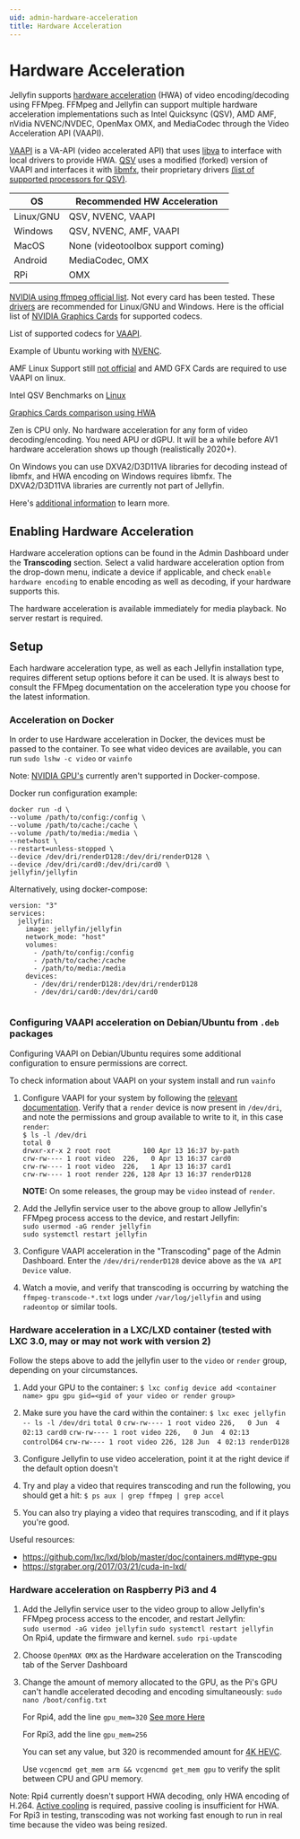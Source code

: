 ```yaml
---
uid: admin-hardware-acceleration
title: Hardware Acceleration
---
```



# Hardware Acceleration

Jellyfin supports [hardware acceleration](https://trac.ffmpeg.org/wiki/HWAccelIntro) (HWA) of video encoding/decoding using FFMpeg. FFMpeg and Jellyfin can support multiple hardware acceleration implementations such as Intel Quicksync (QSV), AMD AMF, nVidia NVENC/NVDEC, OpenMax OMX, and MediaCodec through the Video Acceleration API (VAAPI).

[VAAPI](https://en.wikipedia.org/wiki/Video_Acceleration_API) is a VA-API (video accelerated API) that uses [libva](https://github.com/intel/libva/blob/master/README.md) to interface with local drivers to provide HWA. [QSV](https://trac.ffmpeg.org/wiki/Hardware/QuickSync) uses a modified (forked) version of VAAPI and interfaces it with [libmfx](https://github.com/intel/media-driver/blob/master/README.md), their proprietary drivers [(list of supported processors for QSV)](https://ark.intel.com/content/www/us/en/ark.html#@Processors).

OS | Recommended HW Acceleration
------------ | -------------
Linux/GNU | QSV, NVENC, VAAPI 
Windows | QSV, NVENC, AMF, VAAPI
MacOS | None (videotoolbox support coming)
Android | MediaCodec, OMX
RPi | OMX

[NVIDIA using ffmpeg official list](https://developer.nvidia.com/ffmpeg). Not every card has been tested. These [drivers](https://github.com/keylase/nvidia-patch) are recommended for Linux/GNU and Windows. Here is the official list of [NVIDIA Graphics Cards](https://developer.nvidia.com/video-encode-decode-gpu-support-matrix) for supported codecs. 

List of supported codecs for [VAAPI](https://wiki.archlinux.org/index.php/Hardware_video_acceleration#Comparison_tables).

Example of Ubuntu working with [NVENC](https://www.reddit.com/r/jellyfin/comments/amuyba/nvenc_nvdec_working_in_jellyfin_on_ubuntu_server/).

AMF Linux Support still [not official](https://github.com/GPUOpen-LibrariesAndSDKs/AMF/issues/4) and AMD GFX Cards are required to use VAAPI on linux.

Intel QSV Benchmarks on [Linux](https://www.intel.com/content/www/us/en/cloud-computing/cloud-computing-quicksync-video-ffmpeg-white-paper.html)

[Graphics Cards comparison using HWA](https://www.elpamsoft.com/?p=Plex-Hardware-Transcoding)

Zen is CPU only. No hardware acceleration for any form of video decoding/encoding. You need APU or dGPU. It will be a while before AV1 hardware acceleration shows up though (realistically 2020+).

On Windows you can use DXVA2/D3D11VA libraries for decoding instead of libmfx, and HWA encoding on Windows requires libmfx. The DXVA2/D3D11VA libraries are currently not part of Jellyfin. 

Here's [additional information](https://github.com/Artiume/jellyfin-docs/blob/master/general/wiki/main.md) to learn more. 

## Enabling Hardware Acceleration

Hardware acceleration options can be found in the Admin Dashboard under the **Transcoding** section. Select a valid hardware acceleration option from the drop-down menu, indicate a device if applicable, and check `enable hardware encoding` to enable encoding as well as decoding, if your hardware supports this.

The hardware acceleration is available immediately for media playback. No server restart is required.

## Setup

Each hardware acceleration type, as well as each Jellyfin installation type, requires different setup options before it can be used. It is always best to consult the FFMpeg documentation on the acceleration type you choose for the latest information.

### Acceleration on Docker

In order to use Hardware acceleration in Docker, the devices must be passed to the container. To see what video devices are available, you can run `sudo lshw -c video` or `vainfo`

Note: [NVIDIA GPU's](https://github.com/docker/compose/issues/6691) currently aren't supported in Docker-compose. 

 Docker run configuration example:
 
   `docker run -d \`  
    `--volume /path/to/config:/config \`  
    `--volume /path/to/cache:/cache \`  
    `--volume /path/to/media:/media \`  
    `--net=host \`  
    `--restart=unless-stopped \`  
    `--device /dev/dri/renderD128:/dev/dri/renderD128 \`  
    `--device /dev/dri/card0:/dev/dri/card0 \`  
    `jellyfin/jellyfin`
  
Alternatively, using docker-compose:  

```
version: "3"  
services:  
  jellyfin:  
    image: jellyfin/jellyfin
    network_mode: "host"  
    volumes:  
      - /path/to/config:/config  
      - /path/to/cache:/cache  
      - /path/to/media:/media  
    devices: 
      - /dev/dri/renderD128:/dev/dri/renderD128
      - /dev/dri/card0:/dev/dri/card0
      
```

### Configuring VAAPI acceleration on Debian/Ubuntu from `.deb` packages

Configuring VAAPI on Debian/Ubuntu requires some additional configuration to ensure permissions are correct.

To check information about VAAPI on your system install and run `vainfo`

1. Configure VAAPI for your system by following the [relevant documentation](https://wiki.archlinux.org/index.php/Hardware_video_acceleration). Verify that a `render` device is now present in `/dev/dri`, and note the permissions and group available to write to it, in this case `render`:  
    `$ ls -l /dev/dri`  
    `total 0`  
    `drwxr-xr-x 2 root root        100 Apr 13 16:37 by-path`  
    `crw-rw---- 1 root video  226,   0 Apr 13 16:37 card0`  
    `crw-rw---- 1 root video  226,   1 Apr 13 16:37 card1`  
    `crw-rw---- 1 root render 226, 128 Apr 13 16:37 renderD128`  

    **NOTE:** On some releases, the group may be `video` instead of `render`.

2. Add the Jellyfin service user to the above group to allow Jellyfin's FFMpeg process access to the device, and restart Jellyfin:  
    `sudo usermod -aG render jellyfin`  
    `sudo systemctl restart jellyfin`  

3. Configure VAAPI acceleration in the "Transcoding" page of the Admin Dashboard. Enter the `/dev/dri/renderD128` device above as the `VA API Device` value.

4. Watch a movie, and verify that transcoding is occurring by watching the `ffmpeg-transcode-*.txt` logs under `/var/log/jellyfin` and using `radeontop` or similar tools.

### Hardware acceleration in a LXC/LXD container (tested with LXC 3.0, may or may not work with version 2)

Follow the steps above to add the jellyfin user to the `video` or `render` group, depending on your circumstances.

1. Add your GPU to the container:
    `$ lxc config device add <container name> gpu gpu gid=<gid of your video or render group>`

2. Make sure you have the card within the container:
    `$ lxc exec jellyfin -- ls -l /dev/dri`
    `total 0`
    `crw-rw---- 1 root video 226,   0 Jun  4 02:13 card0`
    `crw-rw---- 1 root video 226,   0 Jun  4 02:13 controlD64`
    `crw-rw---- 1 root video 226, 128 Jun  4 02:13 renderD128`

3. Configure Jellyfin to use video acceleration, point it at the right device if the default option doesn't

4. Try and play a video that requires transcoding and run the following, you should get a hit:
   `$ ps aux | grep ffmpeg | grep accel`

5. You can also try playing a video that requires transcoding, and if it plays you're good.

Useful resources:
- https://github.com/lxc/lxd/blob/master/doc/containers.md#type-gpu
- https://stgraber.org/2017/03/21/cuda-in-lxd/

### Hardware acceleration on Raspberry Pi3 and 4
1. Add the Jellyfin service user to the video group to allow Jellyfin's FFMpeg process access to the encoder, and restart Jellyfin:  
    `sudo usermod -aG video jellyfin`
    `sudo systemctl restart jellyfin`   
    On Rpi4, update the firmware and kernel.
    `sudo rpi-update`   
2. Choose `OpenMAX OMX` as the Hardware acceleration on the Transcoding tab of the Server Dashboard
3. Change the amount of memory allocated to the GPU, as the Pi's GPU can't handle accelerated decoding and encoding simultaneously:
    `sudo nano /boot/config.txt`
    
    For Rpi4, add the line `gpu_mem=320` [See more Here](https://www.raspberrypi.org/documentation/configuration/config-txt/)
    
    For Rpi3, add the line `gpu_mem=256`
    
    You can set any value, but 320 is recommended amount for [4K HEVC](https://github.com/CoreELEC/CoreELEC/blob/coreelec-9.2/projects/RPi/devices/RPi4/config/config.txt). 
    
    Use `vcgencmd get_mem arm && vcgencmd get_mem gpu` to verify the split between CPU and GPU memory.

Note:  Rpi4 currently doesn't support HWA decoding, only HWA encoding of H.264. [Active cooling](https://www.jeffgeerling.com/blog/2019/raspberry-pi-4-needs-fan-heres-why-and-how-you-can-add-one) is required, passive cooling is insufficient for HWA. For Rpi3 in testing, transcoding was not working fast enough to run in real time because the video was being resized.
